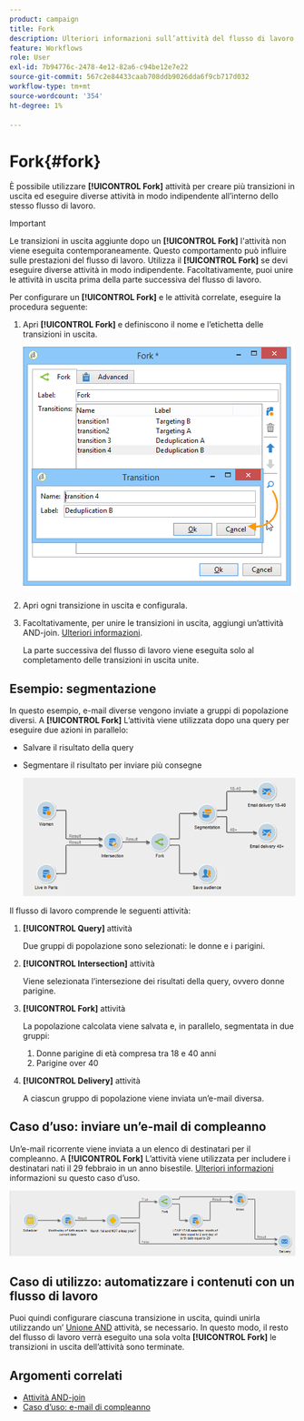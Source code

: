 ```yaml
---
product: campaign
title: Fork
description: Ulteriori informazioni sull’attività del flusso di lavoro Fork
feature: Workflows
role: User
exl-id: 7b94776c-2478-4e12-82a6-c94be12e7e22
source-git-commit: 567c2e84433caab708ddb9026dda6f9cb717d032
workflow-type: tm+mt
source-wordcount: '354'
ht-degree: 1%

---
```


# Fork{#fork}



È possibile utilizzare **[!UICONTROL Fork]** attività per creare più transizioni in uscita ed eseguire diverse attività in modo indipendente all’interno dello stesso flusso di lavoro.

>[!IMPORTANT]
>
>Le transizioni in uscita aggiunte dopo un **[!UICONTROL Fork]** l&#39;attività non viene eseguita contemporaneamente. Questo comportamento può influire sulle prestazioni del flusso di lavoro. Utilizza il **[!UICONTROL Fork]** se devi eseguire diverse attività in modo indipendente. Facoltativamente, puoi unire le attività in uscita prima della parte successiva del flusso di lavoro.

Per configurare un **[!UICONTROL Fork]** e le attività correlate, eseguire la procedura seguente:

1. Apri **[!UICONTROL Fork]** e definiscono il nome e l’etichetta delle transizioni in uscita.

   ![](assets/s_user_segmentation_fork.png)

1. Apri ogni transizione in uscita e configurala.
1. Facoltativamente, per unire le transizioni in uscita, aggiungi un’attività AND-join. [Ulteriori informazioni](and-join.md).

   La parte successiva del flusso di lavoro viene eseguita solo al completamento delle transizioni in uscita unite.

## Esempio: segmentazione

In questo esempio, e-mail diverse vengono inviate a gruppi di popolazione diversi. A **[!UICONTROL Fork]** L’attività viene utilizzata dopo una query per eseguire due azioni in parallelo:

* Salvare il risultato della query
* Segmentare il risultato per inviare più consegne

  ![L’attività fork segue l’intersezione di due query e precede un’attività di aggiornamento elenco e un’attività divisa.](assets/wkf_fork_example.png)

Il flusso di lavoro comprende le seguenti attività:

1. **[!UICONTROL Query]** attività

   Due gruppi di popolazione sono selezionati: le donne e i parigini.

1. **[!UICONTROL Intersection]** attività

   Viene selezionata l’intersezione dei risultati della query, ovvero donne parigine.

1. **[!UICONTROL Fork]** attività

   La popolazione calcolata viene salvata e, in parallelo, segmentata in due gruppi:

   1. Donne parigine di età compresa tra 18 e 40 anni
   1. Parigine over 40

1. **[!UICONTROL Delivery]** attività

   A ciascun gruppo di popolazione viene inviata un’e-mail diversa.

## Caso d’uso: inviare un’e-mail di compleanno

Un’e-mail ricorrente viene inviata a un elenco di destinatari per il compleanno. A **[!UICONTROL Fork]** L’attività viene utilizzata per includere i destinatari nati il 29 febbraio in un anno bisestile. [Ulteriori informazioni](send-a-birthday-email.md) informazioni su questo caso d’uso.

![L’attività di fork segue un’attività di test e precede due attività di query.](assets/birthday-workflow_usecase_1.png)

## Caso di utilizzo: automatizzare i contenuti con un flusso di lavoro


Puoi quindi configurare ciascuna transizione in uscita, quindi unirla utilizzando un’ [Unione AND](and-join.md) attività, se necessario. In questo modo, il resto del flusso di lavoro verrà eseguito una sola volta **[!UICONTROL Fork]** le transizioni in uscita dell’attività sono terminate.

## Argomenti correlati

* [Attività AND-join](and-join.md)
* [Caso d’uso: e-mail di compleanno](send-a-birthday-email.md)
